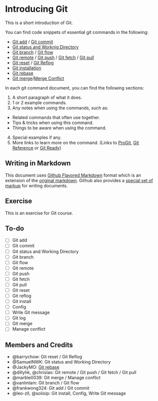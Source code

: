 # Introducing Git

This is a short introduction of Git.

You can find code snippets of essential git commands in the following:

- [Git add](git-add.md) / [Git commit](git-commit.md)
- [Git status and Worknig Directory](working-directory.md)
- [Git branch](git-branch.md) / [Git flow](git-flow.md)
- [Git remote](git-remote.md) / [Git push](git-push.md) / [Git fetch](git-fetch.md) / [Git pull](git-pull.md)
- [Git reset](git-reset.md) / [Git Reflog](git-reflog.md)
- [Git installation](git-install.md)
- [Git rebase](git-remote.md)
- [Git merge](git-merge.md)/[Merge Conflict](Merge_Conflict.md)


In each git command document, you can find the following sections:

1. A short paragraph of what it does.
2. 1 or 2 example commands.
3. Any notes when using the commands, such as:
  - Related commands that often use together.
  - Tips & tricks when using this command.
  - Things to be aware when using the command.
4. Special examples if any.
5. More links to learn more on the command. (Links to [ProGit](https://progit.org), [Git Reference](http://git-scm.com/docs) or [Git Ready](http://gitready.com))

## Writing in Markdown

This document uses [Github Flavored Markdown](https://help.github.com/articles/github-flavored-markdown/) format which is an extension of the [original markdown](http://daringfireball.net/projects/markdown/syntax). Github also provides a [special set of markup](https://help.github.com/articles/writing-on-github/) for writing documents.

## Exercise

This is an exercise for Git course.

## To-do

- [ ] Git add
- [ ] Git commit
- [ ] Git status and Working Directory
- [ ] Git branch
- [ ] Git flow
- [ ] Git remote
- [ ] Git push
- [ ] Git fetch
- [ ] Git pull
- [ ] Git reset
- [ ] Git reflog
- [ ] Git install
- [ ] Config
- [ ] Write Git message
- [ ] Git log
- [ ] Git merge
- [ ] Manage conflict

## Members and Credits

- @barrychow: Git reset / Git Reflog
- @SamuelNWK: Git status and Working Directory
- @JackyMO: [Git rebase](git-rebase.md)
- @dillyhk, @chrislao: Git remote / Git push / Git fetch / Git pull
- @marble0039: Git merge / Manage conflict
- @vanlmlam: Git branch / Git flow
- @frankwong324: Git add / Git commit
- @leo-zll, @solioip: Git install, Config, Write Git message
